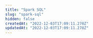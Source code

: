 ```yaml
---
title: "Spark SQL"
slug: "spark-sql"
hidden: false
createdAt: "2022-12-03T17:09:11.278Z"
updatedAt: "2022-12-03T17:09:11.278Z"
---
```

